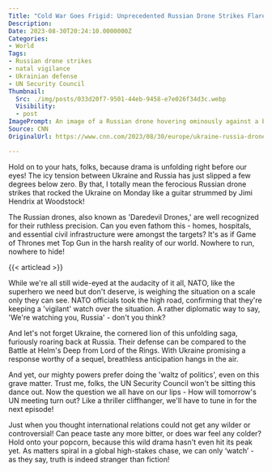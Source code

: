 ```yaml
---
Title: "Cold War Goes Frigid: Unprecedented Russian Drone Strikes Flare Up - You Won't Believe what Happens Next!"
Description: 
Date: 2023-08-30T20:24:10.0000000Z
Categories:
- World
Tags:
- Russian drone strikes
- natal vigilance
- Ukrainian defense
- UN Security Council
Thumbnail:
  Src: ./img/posts/033d20f7-9501-44eb-9458-e7e026f34d3c.webp
  Visibility:
  - post
ImagePrompt: An image of a Russian drone hovering ominously against a backdrop of sunset, casting a long, intimidating shadow across a strife-torn cityscape.
Source: CNN
OriginalUrl: https://www.cnn.com/2023/08/30/europe/ukraine-russia-drone-strikes-wednesday-intl/index.html

---
```

Hold on to your hats, folks, because drama is unfolding right before our eyes! The icy tension between Ukraine and Russia has just slipped a few degrees below zero. By that, I totally mean the ferocious Russian drone strikes that rocked the Ukraine on Monday like a guitar strummed by Jimi Hendrix at Woodstock!

The Russian drones, also known as 'Daredevil Drones,' are well recognized for their ruthless precision. Can you even fathom this - homes, hospitals, and essential civil infrastructure were amongst the targets? It's as if Game of Thrones met Top Gun in the harsh reality of our world. Nowhere to run, nowhere to hide!

{{< articlead >}}

While we're all still wide-eyed at the audacity of it all, NATO, like the superhero we need but don't deserve, is weighing the situation on a scale only they can see. NATO officials took the high road, confirming that they're keeping a 'vigilant' watch over the situation. A rather diplomatic way to say, 'We're watching you, Russia' - don't you think?

And let's not forget Ukraine, the cornered lion of this unfolding saga, furiously roaring back at Russia. Their defense can be compared to the Battle at Helm's Deep from Lord of the Rings. With Ukraine promising a response worthy of a sequel, breathless anticipation hangs in the air.

And yet, our mighty powers prefer doing the 'waltz of politics', even on this grave matter. Trust me, folks, the UN Security Council won't be sitting this dance out. Now the question we all have on our lips - How will tomorrow's UN meeting turn out? Like a thriller cliffhanger, we'll have to tune in for the next episode!

Just when you thought international relations could not get any wilder or controversial! Can peace taste any more bitter, or does war feel any colder? Hold onto your popcorn, because this wild drama hasn't even hit its peak yet. As matters spiral in a global high-stakes chase, we can only ‘watch’ - as they say, truth is indeed stranger than fiction!
